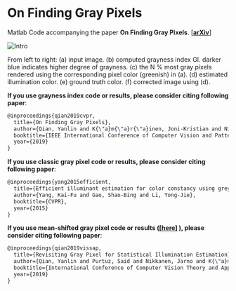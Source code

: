 # On Finding Gray Pixels
Matlab Code accompanying the paper **On Finding Gray Pixels**. [[**arXiv**]](https://arxiv.org/abs/1901.03198)

![Intro](./intro.jpg  "Intro")

From left to right: (a) input image. (b) computed grayness index GI. darker blue indicates higher degree of grayness. (c) the N % most gray pixels rendered using the corresponding pixel color (greenish) in (a). (d) estimated illumination color. (e) ground truth color. (f) corrected image using (d).

**If you use grayness index code or results, please consider citing following paper**:

```latex
@inproceedings{qian2019cvpr,
  title={On Finding Gray Pixels},
  author={Qian, Yanlin and K{\"a}m{\"a}r{\"a}inen, Joni-Kristian and Nikkanen, Jarno and Matas, Jiri},
  booktitle={IEEE International Conference of Computer Vision and Pattern Recognition},
  year={2019}
}
```

**If you use classic gray pixel code or results, please consider citing following paper**:

```latex
@inproceedings{yang2015efficient,
  title={Efficient illuminant estimation for color constancy using grey pixels},
  author={Yang, Kai-Fu and Gao, Shao-Bing and Li, Yong-Jie},
  booktitle={CVPR},
  year={2015}
}
```

**If you use mean-shifted gray pixel code or results ([[**here**]](https://github.com/yanlinqian/Mean-shifted-Gray-Pixel) ), please consider citing following paper**:

```latex
@inproceedings{qian2019vissap,
  title={Revisiting Gray Pixel for Statistical Illumination Estimation},
  author={Qian, Yanlin and Purtuz, Said and Nikkanen, Jarno and K{\"a}m{\"a}r{\"a}inen, Joni-Kristian and Matas, Jiri},
  booktitle={International Conference of Computer Vision Theory and Applications},
  year={2019}
}
```
